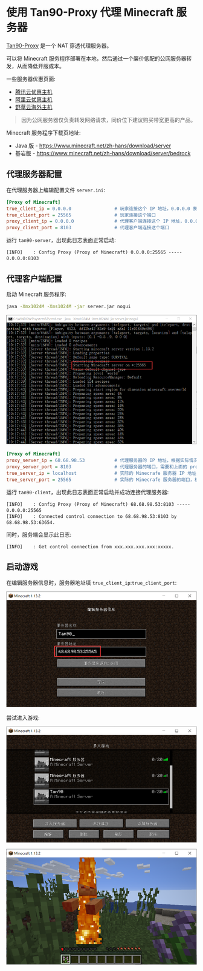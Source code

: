 # 使用 Tan90-Proxy 代理 Minecraft 服务器

[Tan90-Proxy](https://github.com/hubenchang0515/Tan90-Proxy) 是一个 NAT 穿透代理服务器。

可以将 Minecraft 服务程序部署在本地，然后通过一个廉价低配的公网服务器转发，从而降低开服成本。

一些服务器优惠页面:  

* [腾讯云优惠主机](https://curl.qcloud.com/G7jGsYZL)
* [阿里云优惠主机](https://www.aliyun.com/minisite/goods?userCode=gtmsv57a)
* [野草云海外主机](https://my.yecaoyun.com/aff.php?aff=5087)

> 因为公网服务器仅负责转发网络请求，同价位下建议购买带宽更高的产品。

Minecraft 服务程序下载页地址:  

* Java 版 - https://www.minecraft.net/zh-hans/download/server
* 基岩版 - https://www.minecraft.net/zh-hans/download/server/bedrock

## 代理服务器配置

在代理服务器上编辑配置文件 `server.ini`:  

```ini
[Proxy of Minecraft]
true_client_ip = 0.0.0.0                # 玩家连接这个 IP 地址，0.0.0.0 表示本机的所有 IP 地址
true_client_port = 25565                # 玩家连接这个端口
proxy_client_ip = 0.0.0.0               # 代理客户端连接这个 IP 地址，0.0.0.0 表示本机的所有 IP 地址
proxy_client_port = 8103                # 代理客户端连接这个端口
```

运行 `tan90-server`，出现此日志表面正常启动:  

```
[INFO]    : Config Proxy (Proxy of Minecraft) 0.0.0.0:25565 ----- 0.0.0.0:8103
```

## 代理客户端配置

启动 Minecraft 服务程序:  

```bash
java -Xmx1024M -Xms1024M -jar server.jar nogui
```

![启动 Minecraft 服务程序](https://github.com/hubenchang0515/resource/blob/master/tan90-proxy/pic-01.png?raw=true)

```ini
[Proxy of Minecraft]
proxy_server_ip = 68.68.98.53           # 代理服务器的 IP 地址，根据实际情况配置
proxy_server_port = 8103                # 代理服务器的端口，需要和上面的 proxy_client_port 一致
true_server_ip = localhost              # 实际的 Minecrafe 服务器 IP 地址，根据实际情况配置，localhost 是本机
true_server_port = 25565                # 实际的 Minecrafe 服务器的端口，根据实际情况配置，25565 是默认端口
```

运行 `tan90-client`，出现此日志表面正常启动并成功连接代理服务器:  

```
[INFO]    : Config Proxy (Proxy of Minecraft) 68.68.98.53:8103 ----- 0.0.0.0:25565
[INFO]    : Connected control connection to 68.68.98.53:8103 by 68.68.98.53:63654.
```

同时，服务端会显示此日志:  

```
[INFO]    : Get control connection from xxx.xxx.xxx.xxx:xxxxx.
```

## 启动游戏

在编辑服务器信息时，服务器地址填 `true_client_ip`:`true_client_port`:  

![填写服务器](https://github.com/hubenchang0515/resource/blob/master/tan90-proxy/pic-02.png?raw=true)

尝试进入游戏:  

![服务器列表](https://github.com/hubenchang0515/resource/blob/master/tan90-proxy/pic-03.png?raw=true)

![进入游戏](https://github.com/hubenchang0515/resource/blob/master/tan90-proxy/pic-04.png?raw=true)